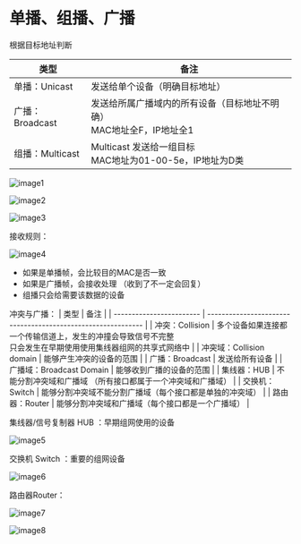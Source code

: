 # 单播、组播、广播

根据目标地址判断

| 类型            | 备注                                                         |
| --------------- | ------------------------------------------------------------ |
| 单播：Unicast   | 发送给单个设备（明确目标地址）                               |
| 广播：Broadcast | 发送给所属广播域内的所有设备（目标地址不明确）<br/> MAC地址全F，IP地址全1 |
| 组播：Multicast | Multicast 发送给一组目标<br/>MAC地址为01-00-5e，IP地址为D类  |

![image1](D:/note/HCIA/resources/2008571d447146c98b5ffef8e1b5c213.jpg)

![image2](D:/note/HCIA/resources/edd793dd2b42407994b6077b52cd3e8b.jpg)

![image3](D:/note/HCIA/resources/1af1e069b8c4428f8b5032c7b8769261.jpg)

接收规则：

![image4](D:/note/HCIA/resources/2671f4eb041f4197a5d730267e6af790.jpg)
- 如果是单播帧，会比较目的MAC是否一致
- 如果是广播帧，会接收处理 （收到了不一定会回复）
- 组播只会给需要该数据的设备

冲突与广播：
| 类型                     | 备注                                                         |
| ------------------------ | ------------------------------------------------------------ |
| 冲突：Collision          | 多个设备如果连接都一个传输信道上，发生的冲撞会导致信号不完整<br/>只会发生在早期使用使用集线器组网的共享式网络中 |
| 冲突域：Collision domain | 能够产生冲突的设备的范围                                     |
| 广播：Broadcast          | 发送给所有设备                                               |
| 广播域：Broadcast Domain | 能够收到广播的设备的范围                                     |
| 集线器：HUB              | 不能分割冲突域和广播域 （所有接口都属于一个冲突域和广播域）  |
| 交换机：Switch           | 能够分割冲突域不能分割广播域（每个接口都是单独的冲突域）     |
| 路由器：Router           | 能够分割冲突域和广播域（每个接口都是一个广播域）             |

集线器/信号复制器 HUB ：早期组网使用的设备

![image5](D:/note/HCIA/resources/1403a3540ff84c8db6f805e0dbfb66da.jpg)

交换机 Switch ：重要的组网设备

![image6](D:/note/HCIA/resources/341eae31b53b46a1b547e09f87b1242f.jpg)

路由器Router：

![image7](D:/note/HCIA/resources/f3767a02657b49f8a3f0e45ad77e6537.jpg)

![image8](D:/note/HCIA/resources/41ee10a4f91944009291186fdb5bcdcd.jpg)
